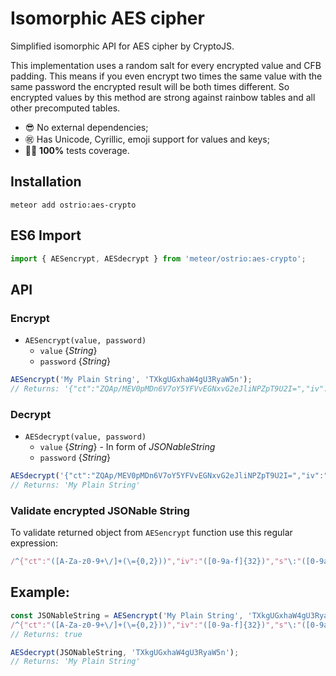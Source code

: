 # Isomorphic AES cipher

Simplified isomorphic API for AES cipher by CryptoJS.

This implementation uses a random salt for every encrypted value and CFB padding. This means if you even encrypt two times the same value with the same password the encrypted result will be both times different. So encrypted values by this method are strong against rainbow tables and all other precomputed tables.

- 😎 No external dependencies;
- ㊗️ Has Unicode, Cyrillic, emoji support for values and keys;
- 👷‍♂️ __100%__ tests coverage.

## Installation

```shell
meteor add ostrio:aes-crypto
```

## ES6 Import

```js
import { AESencrypt, AESdecrypt } from 'meteor/ostrio:aes-crypto';
```

## API

### Encrypt

- `AESencrypt(value, password)`
  - `value` {*String*}
  - `password` {*String*}

```js
AESencrypt('My Plain String', 'TXkgUGxhaW4gU3RyaW5n');
// Returns: '{"ct":"ZQAp/MEV0pMDn6V7oY5YFVvEGNxvG2eJliNPZpT9U2I=","iv":"0e472d2cd20892ac9cfcf91dea4fe98e","s":"35e808ccc71b8c13"}'
```

### Decrypt

- `AESdecrypt(value, password)`
  - `value` {*String*} - In form of *JSONableString*
  - `password` {*String*}

```js
AESdecrypt('{"ct":"ZQAp/MEV0pMDn6V7oY5YFVvEGNxvG2eJliNPZpT9U2I=","iv":"0e472d2cd20892ac9cfcf91dea4fe98e","s":"35e808ccc71b8c13"}', 'TXkgUGxhaW4gU3RyaW5n');
// Returns: 'My Plain String'
```

### Validate encrypted JSONable String

To validate returned object from `AESencrypt` function use this regular expression:

```js
/^{"ct":"([A-Za-z0-9+\/]+(\={0,2}))","iv":"([0-9a-f]{32})","s"\:"([0-9a-f]{16})"}$/;
```

## Example:

```js
const JSONableString = AESencrypt('My Plain String', 'TXkgUGxhaW4gU3RyaW5n');
/^{"ct":"([A-Za-z0-9+\/]+(\={0,2}))","iv":"([0-9a-f]{32})","s"\:"([0-9a-f]{16})"}$/.test(JSONableString);
// Returns: true

AESdecrypt(JSONableString, 'TXkgUGxhaW4gU3RyaW5n');
// Returns: 'My Plain String'
```
